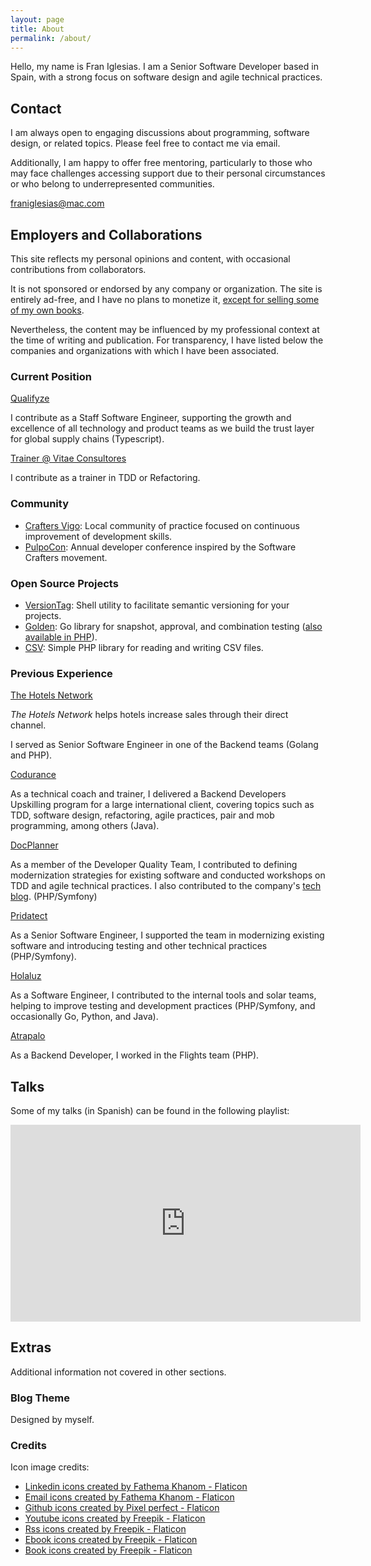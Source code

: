 ```yaml
---
layout: page
title: About
permalink: /about/
---
```


Hello, my name is Fran Iglesias. I am a Senior Software Developer based in Spain, with a strong focus on software design and agile technical practices.

## Contact

I am always open to engaging discussions about programming, software design, or related topics. Please feel free to contact me via email.

Additionally, I am happy to offer free mentoring, particularly to those who may face challenges accessing support due to their personal circumstances or who belong to underrepresented communities.

[franiglesias@mac.com](mailto:franiglesias@mac.com)

## Employers and Collaborations

This site reflects my personal opinions and content, with occasional contributions from collaborators.

It is not sponsored or endorsed by any company or organization. The site is entirely ad-free, and I have no plans to monetize it, [except for selling some of my own books](https://leanpub.com/u/franiglesias).

Nevertheless, the content may be influenced by my professional context at the time of writing and publication. For transparency, I have listed below the companies and organizations with which I have been associated.

### Current Position

[Qualifyze](https://www.qualifyze.com)

I contribute as a Staff Software Engineer, supporting the growth and excellence of all technology and product teams as we build the trust layer for global supply chains (Typescript).

[Trainer @ Vitae Consultores](https://www.vitaedigital.com/)

I contribute as a trainer in TDD or Refactoring.

### Community

* [Crafters Vigo](https://www.meetup.com/es-ES/craftersvigo/): Local community of practice focused on continuous improvement of development skills.
* [PulpoCon](https://pulpocon.es): Annual developer conference inspired by the Software Crafters movement.

### Open Source Projects

* [VersionTag](https://github.com/franiglesias/versiontag): Shell utility to facilitate semantic versioning for your projects.
* [Golden](https://github.com/franiglesias/golden): Go library for snapshot, approval, and combination testing ([also available in PHP](https://github.com/franiglesias/php-golden)).
* [CSV](https://github.com/franiglesias/csv): Simple PHP library for reading and writing CSV files.

### Previous Experience

[The Hotels Network](https://thehotelsnetwork.com/es/)

_The Hotels Network_ helps hotels increase sales through their direct channel.

I served as Senior Software Engineer in one of the Backend teams (Golang and PHP).

[Codurance](https://www.codurance.com) 

As a technical coach and trainer, I delivered a Backend Developers Upskilling program for a large international client, covering topics such as TDD, software design, refactoring, agile practices, pair and mob programming, among others (Java).

[DocPlanner](https://www.docplanner.com)

As a member of the Developer Quality Team, I contributed to defining modernization strategies for existing software and conducted workshops on TDD and agile technical practices. I also contributed to the company's [tech blog](https://medium.com/docplanner-tech). (PHP/Symfony)

[Pridatect](https://www.pridatect.es)

As a Senior Software Engineer, I supported the team in modernizing existing software and introducing testing and other technical practices (PHP/Symfony).

[Holaluz](https://holaluz.com)

As a Software Engineer, I contributed to the internal tools and solar teams, helping to improve testing and development practices (PHP/Symfony, and occasionally Go, Python, and Java).

[Atrapalo](https://atrapalo.com)

As a Backend Developer, I worked in the Flights team (PHP).

## Talks

Some of my talks (in Spanish) can be found in the following playlist:

<iframe width="560" height="315" src="https://www.youtube.com/embed/videoseries?list=PLYT8quZ2BEna0KpNgSGw2v3cEF4ePivVC" title="YouTube video player" frameborder="0" allow="accelerometer; autoplay; clipboard-write; encrypted-media; gyroscope; picture-in-picture; web-share" allowfullscreen></iframe>

## Extras

Additional information not covered in other sections.

### Blog Theme

Designed by myself.

### Credits

Icon image credits:

* <a href="https://www.flaticon.com/free-icons/linkedin" title="linkedin icons">Linkedin icons created by Fathema Khanom - Flaticon</a>
* <a href="https://www.flaticon.com/free-icons/email" title="email icons">Email icons created by Fathema Khanom - Flaticon</a>
* <a href="https://www.flaticon.com/free-icons/github" title="github icons">Github icons created by Pixel perfect - Flaticon</a>
* <a href="https://www.flaticon.com/free-icons/youtube" title="youtube icons">Youtube icons created by Freepik - Flaticon</a>
* <a href="https://www.flaticon.com/free-icons/rss" title="rss icons">Rss icons created by Freepik - Flaticon</a>
* <a href="https://www.flaticon.com/free-icons/ebook" title="ebook icons">Ebook icons created by Freepik - Flaticon</a>
* <a href="https://www.flaticon.com/free-icons/book" title="book icons">Book icons created by Freepik - Flaticon</a>
